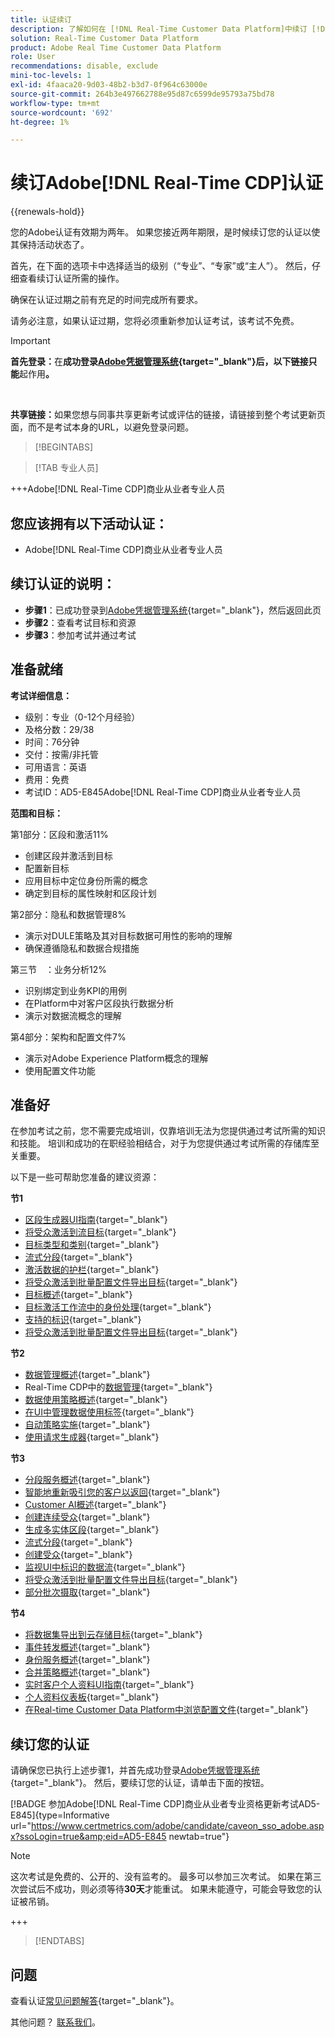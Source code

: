 ```yaml
---
title: 认证续订
description: 了解如何在 [!DNL Real-Time Customer Data Platform]中续订 [!DNL Experience Platform] 认证。
solution: Real-Time Customer Data Platform
product: Adobe Real Time Customer Data Platform
role: User
recommendations: disable, exclude
mini-toc-levels: 1
exl-id: 4faaca20-9d03-48b2-b3d7-0f964c63000e
source-git-commit: 264b3e497662788e95d87c6599de95793a75bd78
workflow-type: tm+mt
source-wordcount: '692'
ht-degree: 1%

---
```


# 续订Adobe[!DNL Real-Time CDP]认证

{{renewals-hold}}

您的Adobe认证有效期为两年。 如果您接近两年期限，是时候续订您的认证以使其保持活动状态了。

首先，在下面的选项卡中选择适当的级别（“专业”、“专家”或“主人”）。 然后，仔细查看续订认证所需的操作。

确保在认证过期之前有充足的时间完成所有要求。

请务必注意，如果认证过期，您将必须重新参加认证考试，该考试不免费。

>[!IMPORTANT]
>
>**首先登录：**&#x200B;在&#x200B;**成功登录[Adobe凭据管理系统](https://www.certmetrics.com/adobe){target="_blank"}后，以下链接只能**&#x200B;起作用&#x200B;**。**
>
><br>
>
>**共享链接：**&#x200B;如果您想与同事共享更新考试或评估的链接，请链接到整个考试更新页面，而不是考试本身的URL，以避免登录问题。

>[!BEGINTABS]

>[!TAB 专业人员]

+++Adobe[!DNL Real-Time CDP]商业从业者专业人员

## 您应该拥有以下&#x200B;**活动**&#x200B;认证：

* Adobe[!DNL Real-Time CDP]商业从业者专业人员

## 续订认证的说明：

* **步骤1**：已成功登录到[Adobe凭据管理系统](https://www.certmetrics.com/adobe){target="_blank"}，然后返回此页
* **步骤2**：查看考试目标和资源
* **步骤3**：参加考试并通过考试

## 准备就绪

**考试详细信息：**

* 级别：专业（0-12个月经验）
* 及格分数：29/38
* 时间：76分钟
* 交付：按需/非托管
* 可用语言：英语
* 费用：免费
* 考试ID：AD5-E845Adobe[!DNL Real-Time CDP]商业从业者专业人员

**范围和目标：**

第1部分：区段和激活11%

* 创建区段并激活到目标
* 配置新目标
* 应用目标中定位身份所需的概念
* 确定到目标的属性映射和区段计划

第2部分：隐私和数据管理8%

* 演示对DULE策略及其对目标数据可用性的影响的理解
* 确保遵循隐私和数据合规措施

第三节　：业务分析12%

* 识别绑定到业务KPI的用例
* 在Platform中对客户区段执行数据分析
* 演示对数据流概念的理解

第4部分：架构和配置文件7%

* 演示对Adobe Experience Platform概念的理解
* 使用配置文件功能

## 准备好

在参加考试之前，您不需要完成培训，仅靠培训无法为您提供通过考试所需的知识和技能。 培训和成功的在职经验相结合，对于为您提供通过考试所需的存储库至关重要。

以下是一些可帮助您准备的建议资源：

**节1**

* [区段生成器UI指南](https://experienceleague.adobe.com/docs/experience-platform/segmentation/ui/segment-builder.html){target="_blank"}
* [将受众激活到流目标](https://experienceleague.adobe.com/docs/experience-platform/destinations/ui/activate/activate-segment-streaming-destinations.html){target="_blank"}
* [目标类型和类别](https://experienceleague.adobe.com/docs/experience-platform/destinations/destination-types.html){target="_blank"}
* [流式分段](https://experienceleague.adobe.com/docs/experience-platform/segmentation/ui/streaming-segmentation.html){target="_blank"}
* [激活数据的护栏](https://experienceleague.adobe.com/docs/experience-platform/destinations/guardrails.html){target="_blank"}
* [将受众激活到批量配置文件导出目标](https://experienceleague.adobe.com/docs/experience-platform/destinations/ui/activate/activate-batch-profile-destinations.html){target="_blank"}
* [目标概述](https://experienceleague.adobe.com/docs/experience-platform/destinations/home.html?lang=zh-Hans){target="_blank"}
* [目标激活工作流中的身份处理](https://experienceleague.adobe.com/docs/experience-platform/destinations/how-destinations-work/identity-handling.html){target="_blank"}
* [支持的标识](https://experienceleague.adobe.com/docs/experience-platform/destinations/catalog/social/facebook.html#supported-identities){target="_blank"}
* [将受众激活到批量配置文件导出目标](https://experienceleague.adobe.com/docs/experience-platform/destinations/ui/activate/activate-batch-profile-destinations.html){target="_blank"}

**节2**

* [数据管理概述](https://experienceleague.adobe.com/docs/experience-platform/data-governance/home.html?lang=zh-Hans){target="_blank"}
* Real-Time CDP中的[数据管理](https://experienceleague.adobe.com/docs/experience-platform/rtcdp/privacy/data-governance-overview.html){target="_blank"}
* [数据使用策略概述](https://experienceleague.adobe.com/docs/experience-platform/data-governance/policies/overview.html?lang=zh-Hans){target="_blank"}
* [在UI中管理数据使用标签](https://experienceleague.adobe.com/docs/experience-platform/data-governance/labels/user-guide.html?lang=zh-Hant){target="_blank"}
* [自动策略实施](https://experienceleague.adobe.com/docs/experience-platform/data-governance/enforcement/auto-enforcement.html?lang=zh-Hans){target="_blank"}
* [使用请求生成器](https://experienceleague.adobe.com/docs/experience-platform/privacy/ui/user-guide.html?lang=zh-Hans#request-builder){target="_blank"}

**节3**

* [分段服务概述](https://experienceleague.adobe.com/docs/experience-platform/segmentation/home.html?lang=zh-Hans){target="_blank"}
* [智能地重新吸引您的客户以返回](https://experienceleague.adobe.com/docs/experience-platform/rtcdp/use-cases/personalization-insights-engagement/intelligent-re-engagement.html){target="_blank"}
* [Customer AI概述](https://experienceleague.adobe.com/docs/experience-platform/intelligent-services/customer-ai/overview.html){target="_blank"}
* [创建连续受众](https://experienceleague.adobe.com/docs/platform-learn/tutorials/audiences/create-sequential-audiences.html){target="_blank"}
* [生成多实体区段](https://experienceleague.adobe.com/docs/platform-learn/getting-started-for-data-architects-and-data-engineers/build-segments.html?lang=en#build-a-multi-entity-segment){target="_blank"}
* [流式分段](https://experienceleague.adobe.com/docs/experience-platform/segmentation/ui/streaming-segmentation.html){target="_blank"}
* [创建受众](https://experienceleague.adobe.com/docs/platform-learn/tutorials/audiences/create-audiences.html){target="_blank"}
* [监视UI中标识的数据流](https://experienceleague.adobe.com/docs/experience-platform/dataflows/ui/monitor-identities.html){target="_blank"}
* [将受众激活到批量配置文件导出目标](https://experienceleague.adobe.com/docs/experience-platform/destinations/ui/activate/activate-batch-profile-destinations.html){target="_blank"}
* [部分批次摄取](https://experienceleague.adobe.com/docs/experience-platform/ingestion/batch/partial.html){target="_blank"}

**节4**

* [将数据集导出到云存储目标](https://experienceleague.adobe.com/docs/experience-platform/destinations/ui/activate/export-datasets.html){target="_blank"}
* [事件转发概述](https://experienceleague.adobe.com/docs/experience-platform/tags/event-forwarding/overview.html){target="_blank"}
* [身份服务概述](https://experienceleague.adobe.com/docs/experience-platform/identity/home.html?lang=zh-Hans){target="_blank"}
* [合并策略概述](https://experienceleague.adobe.com/docs/experience-platform/profile/merge-policies/overview.html){target="_blank"}
* [实时客户个人资料UI指南](https://experienceleague.adobe.com/docs/experience-platform/profile/ui/user-guide.html?lang=zh-Hans){target="_blank"}
* [个人资料仪表板](https://experienceleague.adobe.com/docs/experience-platform/dashboards/guides/profiles.html){target="_blank"}
* [在Real-time Customer Data Platform中浏览配置文件](https://experienceleague.adobe.com/docs/experience-platform/rtcdp/profile/profile-browse.html){target="_blank"}

## 续订您的认证

请确保您已执行上述步骤1，并首先成功登录[Adobe凭据管理系统](https://www.certmetrics.com/adobe){target="_blank"}。 然后，要续订您的认证，请单击下面的按钮。

[!BADGE 参加Adobe[!DNL Real-Time CDP]商业从业者专业资格更新考试AD5-E845]{type=Informative url="https://www.certmetrics.com/adobe/candidate/caveon_sso_adobe.aspx?ssoLogin=true&amp;eid=AD5-E845 newtab=true"}

>[!NOTE]
>
>这次考试是免费的、公开的、没有监考的。 最多可以参加三次考试。 如果在第三次尝试后不成功，则必须等待&#x200B;**30天**&#x200B;才能重试。 如果未能遵守，可能会导致您的认证被吊销。

+++

>[!ENDTABS]

## 问题

查看认证[常见问题解答](https://experienceleague.adobe.com/docs/certification/certification/faq.html){target="_blank"}。

其他问题？ [联系我们](mailto:certif@adobe.com)。
